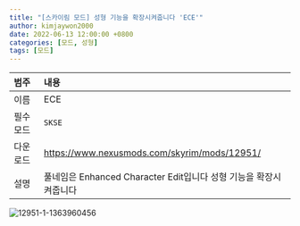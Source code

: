 ```yaml
---
title: "[스카이림 모드] 성형 기능을 확장시켜줍니다 'ECE'"
author: kimjaywon2000
date: 2022-06-13 12:00:00 +0800
categories: [모드, 성형]
tags: [모드]
---
```


| 범주             | 내용            |
|:----------------|:---------------|
| 이름             | ECE  |
| 필수 모드         | `SKSE`           |
| 다운로드          | <https://www.nexusmods.com/skyrim/mods/12951/> |
| 설명             | 풀네임은 Enhanced Character Edit입니다 성형 기능을 확장시켜줍니다   |

![12951-1-1363960456](https://user-images.githubusercontent.com/76558033/173393931-8e53e953-f8e5-4fce-be08-ae3e707c6ac2.jpg)

